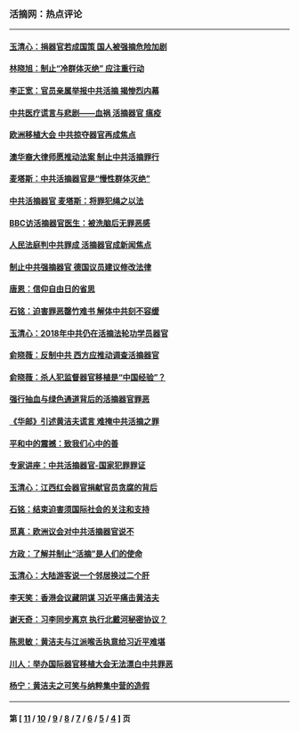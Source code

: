 ### 活摘网：热点评论
---
#### [玉清心：捐器官若成国策 国人被强摘危险加剧](../../pages/nf5879/n12802713.md?06240430) 
#### [林晓旭：制止“冷群体灭绝” 应注重行动](../../pages/nf5879/n12779736.md?06240430) 
#### [李正宽：官员亲属举报中共活摘 揭惨烈内幕](../../pages/nf5879/n12684490.md?06240430) 
#### [中共医疗谎言与悲剧——血祸 活摘器官 瘟疫](../../pages/nf5879/n12372103.md?06240430) 
#### [欧洲移植大会 中共掠夺器官再成焦点](../../pages/nf5879/n11538883.md?06240430) 
#### [澳华裔大律师愿推动法案 制止中共活摘罪行](../../pages/nf5879/n11377039.md?06240430) 
#### [麦塔斯：中共活摘器官是“慢性群体灭绝”](../../pages/nf5879/n11350529.md?06240430) 
#### [中共活摘器官 麦塔斯：将罪犯绳之以法](../../pages/nf5879/n11347973.md?06240430) 
#### [BBC访活摘器官医生：被洗脑后无罪恶感](../../pages/nf5879/n11335935.md?06240430) 
#### [人民法庭判中共罪成 活摘器官成新闻焦点](../../pages/nf5879/n11331578.md?06240430) 
#### [制止中共强摘器官 德国议员建议修改法律](../../pages/nf5879/n11249451.md?06240430) 
#### [唐恩：信仰自由日的省思](../../pages/nf5879/n11003525.md?06240430) 
#### [石铭：迫害罪恶罄竹难书  解体中共刻不容缓](../../pages/nf5879/n10942855.md?06240430) 
#### [玉清心：2018年中共仍在活摘法轮功学员器官](../../pages/nf5879/n10914646.md?06240430) 
#### [俞晓薇：反制中共 西方应推动调查活摘器官](../../pages/nf5879/n10794671.md?06240430) 
#### [俞晓薇：杀人犯监督器官移植是“中国经验”？](../../pages/nf5879/n10466427.md?06240430) 
#### [强行抽血与绿色通道背后的活摘器官罪恶](../../pages/nf5879/n10004708.md?06240430) 
#### [《华邮》引述黄洁夫谎言 难掩中共活摘之罪](../../pages/nf5879/n9642309.md?06240430) 
#### [平和中的震撼：致我们心中的善](../../pages/nf5879/n9021123.md?06240430) 
#### [专家讲座：中共活摘器官-国家犯罪罪证](../../pages/nf5879/n8828153.md?06240430) 
#### [玉清心：江西红会器官捐献官员贪腐的背后](../../pages/nf5879/n8522122.md?06240430) 
#### [石铭：结束迫害须国际社会的关注和支持](../../pages/nf5879/n8443497.md?06240430) 
#### [觅真：欧洲议会对中共活摘器官说不](../../pages/nf5879/n8337486.md?06240430) 
#### [方政：了解并制止“活摘”是人们的使命](../../pages/nf5879/n8329214.md?06240430) 
#### [玉清心：大陆游客说一个邻居换过二个肝](../../pages/nf5879/n8291404.md?06240430) 
#### [李天笑：香港会议藏阴谋 习近平痛击黄洁夫](../../pages/nf5879/n8241459.md?06240430) 
#### [谢天奇：习李同步离京 执行北戴河秘密协议？](../../pages/nf5879/n8230418.md?06240430) 
#### [陈思敏：黄洁夫与江派喉舌执意给习近平难堪](../../pages/nf5879/n8222166.md?06240430) 
#### [川人：举办国际器官移植大会无法漂白中共罪恶](../../pages/nf5879/n8221121.md?06240430) 
#### [杨宁：黄洁夫之可笑与纳粹集中营的造假](../../pages/nf5879/n8219897.md?06240430) 

---
#### 第 [ [11](./11.md?06240430) / [10](./10.md?06240430) / [9](./9.md?06240430) / [8](./8.md?06240430) / [7](./7.md?06240430) / [6](./6.md?06240430) / [5](./5.md?06240430) / [4](./4.md?06240430) ] 页

